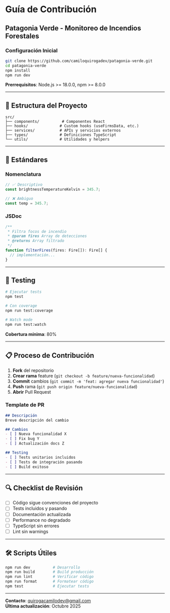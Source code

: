 # Guía de Contribución

## Patagonia Verde - Monitoreo de Incendios Forestales

### Configuración Inicial

```bash
git clone https://github.com/camiloquirogadev/patagonia-verde.git
cd patagonia-verde
npm install
npm run dev
```

**Prerrequisitos**: Node.js >= 18.0.0, npm >= 8.0.0

---

## 📁 Estructura del Proyecto

```
src/
├── components/          # Componentes React
├── hooks/              # Custom hooks (useFirmsData, etc.)
├── services/           # APIs y servicios externos
├── types/              # Definiciones TypeScript
└── utils/              # Utilidades y helpers
```

---

## 🔧 Estándares

### Nomenclatura
```typescript
// ✅ Descriptivo
const brightnessTemperatureKelvin = 345.7;

// ❌ Ambiguo  
const temp = 345.7;
```

### JSDoc
```typescript
/**
 * Filtra focos de incendio
 * @param fires Array de detecciones
 * @returns Array filtrado
 */
function filterFires(fires: Fire[]): Fire[] {
  // implementación...
}
```

---

## 🧪 Testing

```bash
# Ejecutar tests
npm test

# Con coverage
npm run test:coverage

# Watch mode
npm run test:watch
```

**Cobertura mínima**: 80%

---

## 📋 Proceso de Contribución

1. **Fork** del repositorio
2. **Crear rama** feature (`git checkout -b feature/nueva-funcionalidad`)
3. **Commit** cambios (`git commit -m 'feat: agregar nueva funcionalidad'`)
4. **Push** rama (`git push origin feature/nueva-funcionalidad`)
5. **Abrir** Pull Request

### Template de PR
```markdown
## Descripción
Breve descripción del cambio

## Cambios
- [ ] Nueva funcionalidad X
- [ ] Fix bug Y
- [ ] Actualización docs Z

## Testing
- [ ] Tests unitarios incluidos
- [ ] Tests de integración pasando
- [ ] Build exitoso
```

---

## 🔍 Checklist de Revisión

- [ ] Código sigue convenciones del proyecto
- [ ] Tests incluidos y pasando
- [ ] Documentación actualizada
- [ ] Performance no degradado
- [ ] TypeScript sin errores
- [ ] Lint sin warnings

---

## 🛠️ Scripts Útiles

```bash
npm run dev          # Desarrollo
npm run build        # Build producción
npm run lint         # Verificar código
npm run format       # Formatear código
npm test             # Ejecutar tests
```

---

**Contacto**: quirogacamilodev@gmail.com  
**Última actualización**: Octubre 2025